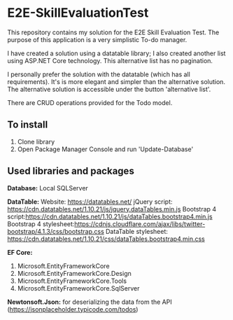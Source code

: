 # E2E-SkillEvaluationTest

This repository contains my solution for the E2E Skill Evaluation Test.
The purpose of this application is a very simplistic To-do manager.

I have created a solution using a datatable library; I also created another list using ASP.NET Core technology. This alternative list has no pagination.

I personally prefer the solution with the datatable (which has all requirements). It's is more elegant and simpler than the alternative solution. The alternative solution is accessible under the button 'alternative list'.

There are CRUD operations provided for the Todo model.

## To install

1. Clone library
2. Open Package Manager Console and run 'Update-Database'

## Used libraries and packages

**Database:** Local SQLServer

**DataTable:** 
  Website: https://datatables.net/
  jQuery script: https://cdn.datatables.net/1.10.21/js/jquery.dataTables.min.js
  Bootstrap 4 script:https://cdn.datatables.net/1.10.21/js/dataTables.bootstrap4.min.js
  Bootstrap 4 stylesheet:https://cdnjs.cloudflare.com/ajax/libs/twitter-bootstrap/4.1.3/css/bootstrap.css
  DataTable stylesheet: https://cdn.datatables.net/1.10.21/css/dataTables.bootstrap4.min.css

**EF Core:**
   1. Microsoft.EntityFrameworkCore
   1. Microsoft.EntityFrameworkCore.Design
   1. Microsoft.EntityFrameworkCore.Tools
   1. Microsoft.EntityFrameworkCore.SqlServer
   
**Newtonsoft.Json:** for deserializing the data from the API (https://jsonplaceholder.typicode.com/todos)



